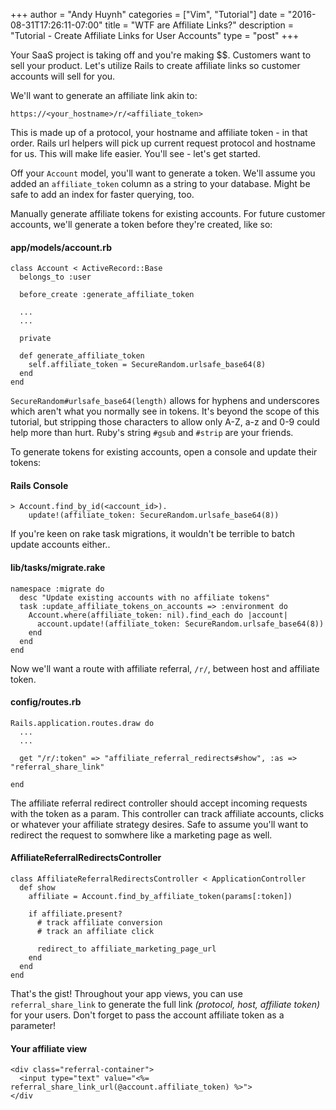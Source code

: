 +++
author = "Andy Huynh"
categories = ["Vim", "Tutorial"]
date = "2016-08-31T17:26:11-07:00"
title = "WTF are Affiliate Links?"
description = "Tutorial - Create Affiliate Links for User Accounts"
type = "post"
+++

Your SaaS project is taking off and you're making $$. Customers want to sell your product. Let's utilize Rails to create affiliate links so customer accounts will sell for you.

We'll want to generate an affiliate link akin to:

`https://<your_hostname>/r/<affiliate_token>`

This is made up of a protocol, your hostname and affiliate token - in that order. Rails url helpers will pick up current request protocol and hostname for us. This will make life easier. You'll see - let's get started.

Off your `Account` model, you'll want to generate a token. We'll assume you added an `affiliate_token` column as a string to your database. Might be safe to add an index for faster querying, too.

Manually generate affiliate tokens for existing accounts. For future customer accounts, we'll generate a token before they're created, like so:

#### app/models/account.rb
```
class Account < ActiveRecord::Base
  belongs_to :user
  
  before_create :generate_affiliate_token

  ...
  ...

  private
  
  def generate_affiliate_token
    self.affiliate_token = SecureRandom.urlsafe_base64(8)
  end
end
```

`SecureRandom#urlsafe_base64(length)` allows for hyphens and underscores which aren't what you normally see in tokens. It's beyond the scope of this tutorial, but stripping those characters to allow only A-Z, a-z and 0-9 could help more than hurt. Ruby's string `#gsub` and `#strip` are your friends.

To generate tokens for existing accounts, open a console and update their tokens:

#### Rails Console
```
> Account.find_by_id(<account_id>).
    update!(affiliate_token: SecureRandom.urlsafe_base64(8))
```

If you're keen on rake task migrations, it wouldn't be terrible to batch update accounts either..

#### lib/tasks/migrate.rake
```
namespace :migrate do
  desc "Update existing accounts with no affiliate tokens"
  task :update_affiliate_tokens_on_accounts => :environment do
    Account.where(affiliate_token: nil).find_each do |account|
      account.update!(affiliate_token: SecureRandom.urlsafe_base64(8))
    end
  end
end
```

Now we'll want a route with affiliate referral, `/r/`, between host and affiliate token.

#### config/routes.rb
```
Rails.application.routes.draw do
  ...
  ...

  get "/r/:token" => "affiliate_referral_redirects#show", :as => "referral_share_link"

end
```

The affiliate referral redirect controller should accept incoming requests with the token as a param. This controller can track affiliate accounts, clicks or whatever your affiliate strategy desires. Safe to assume you'll want to redirect the request to somwhere like a marketing page as well.

#### AffiliateReferralRedirectsController
```
class AffiliateReferralRedirectsController < ApplicationController
  def show
    affiliate = Account.find_by_affiliate_token(params[:token])

    if affiliate.present?
      # track affiliate conversion
      # track an affiliate click

      redirect_to affiliate_marketing_page_url
    end
  end
end
```

That's the gist! Throughout your app views, you can use `referral_share_link` to generate the full link _(protocol, host, affiliate token)_ for your users. Don't forget to pass the account affiliate token as a parameter!

#### Your affiliate view
```
<div class="referral-container">
  <input type="text" value="<%= referral_share_link_url(@account.affiliate_token) %>">
</div
```
